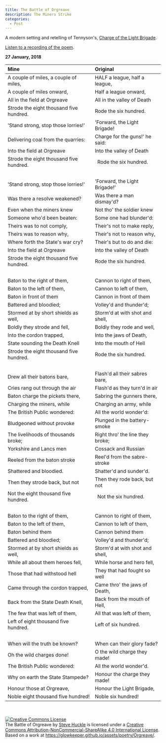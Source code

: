 ```yaml
---
title: The Battle of Orgreave
description: The Miners Strike
categories:
  - Post
---
```

A modern setting and retelling of Tennyson's, [Charge of the Light Brigade](https://www.poets.org/poetsorg/poem/charge-light-brigade).

[Listen to a recording of the poem](/assets/audio/Orgreave.wav).

**27 January, 2018**

**Mine**|**Original**
:-------|:-----------
A couple of miles, a couple of miles, | HALF a league, half a league,
A couple of miles onward, | Half a league onward,
All in the field at Orgreave | All in the valley of Death
Strode the eight thousand five hundred. | Rode the six hundred.
'Stand strong, stop those lorries!' | 'Forward, the Light Brigade!
Delivering coal from the quarries: | Charge for the guns!' he said:
Into the field at Orgreave | Into the valley of Death
Strode the eight thousand five hundred. | Rode the six hundred.
&nbsp; | &nbsp;
'Stand strong, stop those lorries!' | 'Forward, the Light Brigade!'
Was there a resolve weakened? | Was there a man dismay'd?
Even when the miners knew | Not tho' the soldier knew
Someone who'd been beaten:  | Some one had blunder'd:
Theirs was to not comply, | Their's not to make reply,
Theirs was to reason why, | Their's not to reason why,
Where forth the State's war cry? | Their's but to do and die:
Into the field at Orgreave | Into the valley of Death
Strode the eight thousand five hundred. | Rode the six hundred.
&nbsp; | &nbsp;
Baton to the right of them, | Cannon to right of them,
Baton to the left of them, | Cannon to left of them,
Baton in front of them | Cannon in front of them
Battered and bloodied; | Volley'd and thunder'd;
Stormed at by short shields as well, | Storm'd at with shot and shell,
Boldly they strode and fell, | Boldly they rode and well,
Into the cordon trapped, | Into the jaws of Death,
State sounding the Death Knell  | Into the mouth of Hell
Strode the eight thousand five hundred. | Rode the six hundred.
&nbsp; | &nbsp;
Drew all their batons bare, | Flash'd all their sabres bare,
Cries rang out through the air  | Flash'd as they turn'd in air
Baton charge the pickets there, | Sabring the gunners there,
Charging the miners, while | Charging an army, while
The British Public wondered: | All the world wonder'd:
Bludgeoned without provoke | Plunged in the battery-smoke
The livelihoods of thousands broke; | Right thro' the line they broke;
Yorkshire and Lancs men | Cossack and Russian
Reeled from the baton stroke | Reel'd from the sabre-stroke
Shattered and bloodied. | Shatter'd and sunder'd.
Then they strode back, but not | Then they rode back, but not
Not the eight thousand five hundred. | Not the six hundred.
&nbsp; | &nbsp;
Baton to the right of them, | Cannon to right of them,
Baton to the left of them,  | Cannon to left of them,
Baton behind them  | Cannon behind them
Battered and bloodied; | Volley'd and thunder'd;
Stormed at by short shields as well, | Storm'd at with shot and shell,
While all about them heroes fell, | While horse and hero fell,
Those that had withstood hell  | They that had fought so well
Came through the cordon trapped, | Came thro' the jaws of Death,
Back from the State Death Knell, | Back from the mouth of Hell,
The few that was left of them, | All that was left of them,
Left of eight thousand five hundred. | Left of six hundred.
&nbsp; | &nbsp;
When will the truth be known? | When can their glory fade?
Oh the wild charges done! | O the wild charge they made!
The British Public wondered: | All the world wonder'd.
Why on earth the State Stampede? | Honour the charge they made!
Honour those at Orgreave, | Honour the Light Brigade,
Noble eight thousand five hundred! | Noble six hundred!

 &nbsp;<br />  
 <a rel="license" href="http://creativecommons.org/licenses/by-nc-sa/4.0/"><img alt="Creative Commons License" style="border-width:0" src="https://i.creativecommons.org/l/by-nc-sa/4.0/88x31.png" /></a><br /><span xmlns:dct="http://purl.org/dc/terms/" href="http://purl.org/dc/dcmitype/Text" property="dct:title" rel="dct:type">The Battle of Orgreave</span> by <a xmlns:cc="http://creativecommons.org/ns#" href="https://glowkeeper.github.io/" property="cc:attributionName" rel="cc:attributionURL">Steve Huckle</a> is licensed under a <a rel="license" href="http://creativecommons.org/licenses/by-nc-sa/4.0/">Creative Commons Attribution-NonCommercial-ShareAlike 4.0 International License</a>.<br />Based on a work at <a xmlns:dct="http://purl.org/dc/terms/" href="https://glowkeeper.github.io/assets/poetry/Orgreave/" rel="dct:source">https://glowkeeper.github.io/assets/poetry/Orgreave/</a>.
